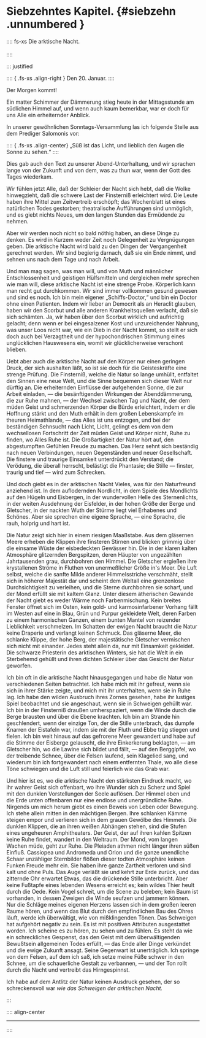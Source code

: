 # Siebzehntes Kapitel. {#siebzehn .unnumbered }

:::: fs-xs
Die arktische Nacht.<br/><br />
::::

::: justified

:::: { .fs-xs .align-right }
Den 20. Januar.
::::

Der Morgen kommt!

Ein matter Schimmer der Dämmerung stieg heute in der Mittagsstunde am südlichen
Himmel auf, und wenn auch kaum bemerkbar, war er doch für uns Alle ein
erheiternder Anblick.

In unserer gewöhnlichen Sonntags-Versammlung las ich folgende Stelle aus dem
Prediger Salomonis vor: 

:::: { .fs-xs .align-center}
„Süß ist das Licht, und lieblich den Augen die Sonne zu sehen.“
::::

Dies gab auch den Text zu unserer Abend-Unterhaltung, und wir sprachen lange von
der Zukunft und von dem, was zu thun war, wenn der Gott des Tages wiederkam.

Wir fühlen jetzt Alle, daß der Schleier der Nacht sich hebt, daß die Wolke
hinwegzieht, daß die schwere Last der Finsterniß erleichtert wird. Die Leute
haben ihre Mittel zum Zeitvertreib erschöpft; das Wochenblatt ist eines
natürlichen Todes gestorben; theatralische Aufführungen sind unmöglich, und es
giebt nichts Neues, um den langen Stunden das Ermüdende zu nehmen.

Aber wir werden noch nicht so bald nöthig haben, an diese Dinge zu denken. Es
wird in Kurzem weder Zeit noch Gelegenheit zu Vergnügungen geben. Die arktische
Nacht wird bald zu den Dingen der Vergangenheit gerechnet werden. Wir sind
begierig darnach, daß sie ein Ende nimmt, und sehnen uns nach dem Tage und nach
Arbeit.

Und man mag sagen, was man will, und von Muth und männlicher Entschlossenheit
und geistigen Hülfsmitteln und dergleichen mehr sprechen wie man will, diese
arktische Nacht ist eine strenge Probe. Körperlich kann man recht gut
durchkommen. Wir sind immer vollkommen gesund gewesen und sind es noch. Ich bin
mein eigener „Schiffs-Doctor,“ und bin ein Doctor ohne einen Patienten. Indem
wir lieber an Democrit als an Heraclit glauben, haben wir den Scorbut und alle
anderen Krankheitsquellen verlacht, daß sie sich schämten. Ja, wir haben über
den Scorbut wirklich und aufrichtig gelacht; denn wenn er bei eingesalzener Kost
und unzureichender Nahrung, was unser Loos nicht war, wie ein Dieb in der Nacht
kommt, so stellt er sich doch auch bei Verzagtheit und der hypochondrischen
Stimmung eines unglücklichen Hauswesens ein, womit wir glücklicherweise
verschont blieben.

Uebt aber auch die arktische Nacht auf den Körper nur einen geringen Druck, der
sich aushalten läßt, so ist sie doch für die Geisteskräfte eine strenge Prüfung.
Die Finsterniß, welche die Natur so lange umhüllt, entfaltet den Sinnen eine
neue Welt, und die Sinne bequemen sich dieser Welt nur dürftig an. Die
erheiternden Einflüsse der aufgehenden Sonne, die zur Arbeit einladen, — die
besänftigenden Wirkungen der Abenddämmerung, die zur Ruhe mahnen, — der Wechsel
zwischen Tag und Nacht, der dem müden Geist und schmerzenden Körper die Bürde
erleichtert, indem er die Hoffnung stärkt und den Muth erhält in dem großen
Lebenskampfe im theuren Heimathlande, — das Alles ist uns entzogen, und bei der
beständigen Sehnsucht nach Licht, Licht, gelingt es dem von dem wechsellosen
Fortschritt der Zeit müden Geist und Körper nicht, Ruhe zu finden, wo Alles Ruhe
ist. Die Großartigkeit der Natur hört auf, den abgestumpften Gefühlen Freude zu
machen. Das Herz sehnt sich beständig nach neuen Verbindungen, neuen
Gegenständen und neuer Gesellschaft. Die finstere und traurige Einsamkeit
unterdrückt den Verstand; die Verödung, die überall herrscht, belästigt die
Phantasie; die Stille — finster, traurig und tief — wird zum Schrecken.

Und doch giebt es in der arktischen Nacht Vieles, was für den Naturfreund
anziehend ist. In dem auflodernden Nordlicht, in dem Spiele des Mondlichts auf
den Hügeln und Eisbergen, in der wundervollen Helle des Sternenlichts, in der
weiten Ausdehnung der Eisfelder, in der hohen Größe der Berge und Gletscher, in
der nackten Wuth der Stürme liegt viel Erhabenes und Schönes. Aber sie sprechen
eine eigene Sprache, — eine Sprache, die rauh, holprig und hart ist.

Die Natur zeigt sich hier in einem riesigen Maaßstabe. Aus dem gläsernen Meere
erheben die Klippen ihre finsteren Stirnen und blicken grimmig über die einsame
Wüste der eisbedeckten Gewässer hin. Die in der klaren kalten Atmosphäre
glitzernden Bergspitzen, deren Häupter von ungezählten Jahrtausenden grau,
durchbohren den Himmel. Die Gletscher ergießen ihre krystallenen Ströme in
Fluthen von unermeßlicher Größe in's Meer. Die Luft selbst, welche die sanfte
Milde anderer Himmelsstriche verschmäht, stellt sich in höherer Majestät dar und
scheint dem Weltall eine grenzenlose Durchsichtigkeit zu verleihen, und die
Sterne durchbohren sie scharf, und der Mond erfüllt sie mit kaltem Glanz. Unter
diesem ätherischen Gewande der Nacht giebt es weder Wärme noch Farbenmischung.
Kein breites Fenster öffnet sich im Osten, kein gold- und karmosinfarbener
Vorhang fällt im Westen auf eine in Blau, Grün und Purpur gekleidete Welt, deren
Farben zu einem harmonischen Ganzen, einem bunten Mantel von reizender
Lieblichkeit verschmelzen. Im Schatten der ewigen Nacht braucht die Natur keine
Draperie und verlangt keinen Schmuck. Das gläserne Meer, die schlanke Klippe,
der hohe Berg, der majestätische Gletscher vermischen sich nicht mit einander.
Jedes steht allein da, nur mit Einsamkeit gekleidet. Die schwarze Priesterin des
arktischen Winters, sie hat die Welt in ein Sterbehemd gehüllt und ihren dichten
Schleier über das Gesicht der Natur geworfen.

Ich bin oft in die arktische Nacht hinausgegangen und habe die Natur von
verschiedenen Seiten betrachtet. Ich habe mich mit ihr gefreut, wenn sie sich in
ihrer Stärke zeigte, und mich mit ihr unterhalten, wenn sie in Ruhe lag. Ich
habe den wilden Ausbruch ihres Zornes gesehen, habe ihr lustiges Spiel
beobachtet und sie angeschaut, wenn sie in Schweigen gehüllt war. Ich bin in der
Finsterniß draußen umherspaziert, wenn die Winde durch die Berge brausten und
über die Ebene krachten. Ich bin am Strande hin geschlendert, wenn der einzige
Ton, der die Stille unterbrach, das dumpfe Knarren der Eistafeln war, indem sie
mit der Fluth und Ebbe träg stiegen und fielen. Ich bin weit hinaus auf das
gefrorene Meer gewandert und habe auf die Stimme der Eisberge gelauscht, die
ihre Einkerkerung beklagten, — am Gletscher hin, wo die Lawine sich bildet und
fällt, — auf den Berggipfel, wo der treibende Schnee, über die Felsen laufend,
sein Klagelied sang, und wiederum bin ich fortgewandert nach einem entfernten
Thale, wo alle diese Töne schwiegen und die Luft still und feierlich wie das
Grab war.

Und hier ist es, wo die arktische Nacht den stärksten Eindruck macht, wo ihr
wahrer Geist sich offenbart, wo ihre Wunder sich zu Scherz und Spiel mit den
dunklen Vorstellungen der Seele auflösen. Der Himmel oben und die Erde unten
offenbaren nur eine endlose und unergründliche Ruhe. Nirgends um mich herum
giebt es einen Beweis von Leben oder Bewegung. Ich stehe allein mitten in den
mächtigen Bergen. Ihre schlanken Kämme steigen empor und verlieren sich in dem
grauen Gewölbe des Himmels. Die dunklen Klippen, die an ihren weißen Abhängen
stehen, sind die Stufen eines ungeheuren Amphitheaters. Der Geist, der auf ihren
kahlen Spitzen keine Ruhe findet, wandert in den Weltraum. Der Mond, vom langen
Wachen müde, geht zur Ruhe. Die Pleiaden athmen nicht länger ihren süßen
Einfluß. Cassiopea und Andromeda und Orion und die ganze unendliche Schaar
unzähliger Sternbilder flößen dieser todten Atmosphäre keinen Funken Freude mehr
ein. Sie haben ihre ganze Zartheit verloren und sind kalt und ohne Puls. Das
Auge verläßt sie und kehrt zur Erde zurück, und das zitternde Ohr erwartet
Etwas, das die drückende Stille unterbricht. Aber keine Fußtapfe eines lebenden
Wesens erreicht es; kein wildes Thier heult durch die Oede. Kein Vogel schreit,
um die Scene zu beleben; kein Baum ist vorhanden, in dessen Zweigen die Winde
seufzen und jammern können. Nur die Schläge meines eigenen Herzens lassen sich
in dem großen leeren Raume hören, und wenn das Blut durch den empfindlichen Bau
des Ohres läuft, werde ich überwältigt, wie von mißklingenden Tönen. Das
Schweigen hat aufgehört negativ zu sein. Es ist mit positiven Attributen
ausgestattet worden. Ich scheine es zu hören, zu sehen und zu fühlen. Es steht
da wie ein schreckliches Gespenst, das den Geist mit dem überwältigenden
Bewußtsein allgemeinen Todes erfüllt, — das Ende aller Dinge verkündet und die
ewige Zukunft ansagt. Seine Gegenwart ist unerträglich. Ich springe von dem
Felsen, auf dem ich saß, ich setze meine Füße schwer in den Schnee, um die
schauerliche Gestalt zu verbannen, — und der Ton rollt durch die Nacht und
vertreibt das Hirngespinnst. 

Ich habe auf dem Antlitz der Natur keinen Ausdruck gesehen, der so
schreckensvoll war *wie das Schweigen der arktischen Nacht.* 

:::

:::: align-center
****
::::


